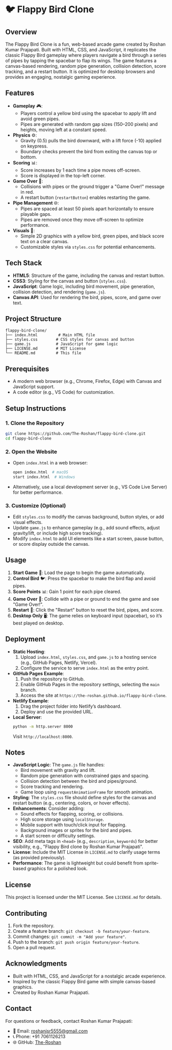 # 🐦 Flappy Bird Clone

## Overview
The Flappy Bird Clone is a fun, web-based arcade game created by Roshan Kumar Prajapati. Built with HTML, CSS, and JavaScript, it replicates the classic Flappy Bird gameplay where players navigate a bird through a series of pipes by tapping the spacebar to flap its wings. The game features a canvas-based rendering, random pipe generation, collision detection, score tracking, and a restart button. It is optimized for desktop browsers and provides an engaging, nostalgic gaming experience.

## Features
- **Gameplay** 🎮:
  - Players control a yellow bird using the spacebar to apply lift and avoid green pipes.
  - Pipes are generated with random gap sizes (150–200 pixels) and heights, moving left at a constant speed.
- **Physics** ⚙️:
  - Gravity (0.5) pulls the bird downward, with a lift force (-10) applied on keypress.
  - Boundary checks prevent the bird from exiting the canvas top or bottom.
- **Scoring** 📊:
  - Score increases by 1 each time a pipe moves off-screen.
  - Score is displayed in the top-left corner.
- **Game Over** 🏁:
  - Collisions with pipes or the ground trigger a "Game Over!" message in red.
  - A restart button (`restartButton`) enables restarting the game.
- **Pipe Management** 🌐:
  - Pipes are spaced at least 50 pixels apart horizontally to ensure playable gaps.
  - Pipes are removed once they move off-screen to optimize performance.
- **Visuals** 🎨:
  - Simple 2D graphics with a yellow bird, green pipes, and black score text on a clear canvas.
  - Customizable styles via `styles.css` for potential enhancements.

## Tech Stack
- **HTML5**: Structure of the game, including the canvas and restart button.
- **CSS3**: Styling for the canvas and button (`styles.css`).
- **JavaScript**: Game logic, including bird movement, pipe generation, collision detection, and rendering (`game.js`).
- **Canvas API**: Used for rendering the bird, pipes, score, and game over text.

## Project Structure
```
flappy-bird-clone/
├── index.html         # Main HTML file
├── styles.css        # CSS styles for canvas and button
├── game.js           # JavaScript for game logic
├── LICENSE.md        # MIT License
└── README.md         # This file
```

## Prerequisites
- A modern web browser (e.g., Chrome, Firefox, Edge) with Canvas and JavaScript support.
- A code editor (e.g., VS Code) for customization.

## Setup Instructions

### 1. Clone the Repository
```bash
git clone https://github.com/The-Roshan/flappy-bird-clone.git
cd flappy-bird-clone
```

### 2. Open the Website
- Open `index.html` in a web browser:
  ```bash
  open index.html  # macOS
  start index.html  # Windows
  ```
- Alternatively, use a local development server (e.g., VS Code Live Server) for better performance.

### 3. Customize (Optional)
- Edit `styles.css` to modify the canvas background, button styles, or add visual effects.
- Update `game.js` to enhance gameplay (e.g., add sound effects, adjust gravity/lift, or include high score tracking).
- Modify `index.html` to add UI elements like a start screen, pause button, or score display outside the canvas.

## Usage
1. **Start Game** 🚀: Load the page to begin the game automatically.
2. **Control Bird** 🐦: Press the spacebar to make the bird flap and avoid pipes.
3. **Score Points** 📊: Gain 1 point for each pipe cleared.
4. **Game Over** 🏁: Collide with a pipe or ground to end the game and see "Game Over!".
5. **Restart** 🔄: Click the "Restart" button to reset the bird, pipes, and score.
6. **Desktop Only** 🖥️: The game relies on keyboard input (spacebar), so it’s best played on desktop.

## Deployment
- **Static Hosting**:
  1. Upload `index.html`, `styles.css`, and `game.js` to a hosting service (e.g., GitHub Pages, Netlify, Vercel).
  2. Configure the service to serve `index.html` as the entry point.
- **GitHub Pages Example**:
  1. Push the repository to GitHub.
  2. Enable GitHub Pages in the repository settings, selecting the `main` branch.
  3. Access the site at `https://the-roshan.github.io/flappy-bird-clone`.
- **Netlify Example**:
  1. Drag the project folder into Netlify’s dashboard.
  2. Deploy and use the provided URL.
- **Local Server**:
  ```bash
  python -m http.server 8000
  ```
  Visit `http://localhost:8000`.

## Notes
- **JavaScript Logic**: The `game.js` file handles:
  - Bird movement with gravity and lift.
  - Random pipe generation with constrained gaps and spacing.
  - Collision detection between the bird and pipes/ground.
  - Score tracking and rendering.
  - Game loop using `requestAnimationFrame` for smooth animation.
- **Styling**: The `styles.css` file should define styles for the canvas and restart button (e.g., centering, colors, or hover effects).
- **Enhancements**: Consider adding:
  - Sound effects for flapping, scoring, or collisions.
  - High score storage using `localStorage`.
  - Mobile support with touch/click input for flapping.
  - Background images or sprites for the bird and pipes.
  - A start screen or difficulty settings.
- **SEO**: Add meta tags in `<head>` (e.g., `description`, `keywords`) for better visibility, e.g., "Flappy Bird clone by Roshan Kumar Prajapati".
- **License**: Include the MIT License in `LICENSE.md` to clarify usage terms (as provided previously).
- **Performance**: The game is lightweight but could benefit from sprite-based graphics for a polished look.

## License
This project is licensed under the MIT License. See `LICENSE.md` for details.

## Contributing
1. Fork the repository.
2. Create a feature branch: `git checkout -b feature/your-feature`.
3. Commit changes: `git commit -m "Add your feature"`.
4. Push to the branch: `git push origin feature/your-feature`.
5. Open a pull request.

## Acknowledgments
- Built with HTML, CSS, and JavaScript for a nostalgic arcade experience.
- Inspired by the classic Flappy Bird game with simple canvas-based graphics.
- Created by Roshan Kumar Prajapati.

## Contact
For questions or feedback, contact Roshan Kumar Prajapati:
- 📧 Email: roshanjsr5555@gmail.com
- 📞 Phone: +91 7061126213
- 🌐 GitHub: [The-Roshan](https://github.com/The-Roshan)
